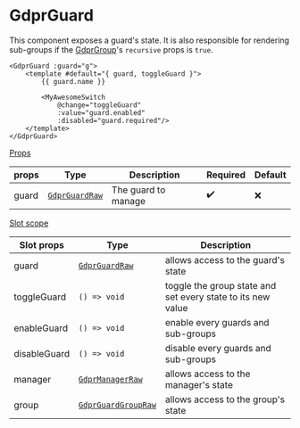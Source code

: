# GdprGuard

This component exposes a guard's state. It is also responsible for rendering sub-groups if the [GdprGroup](/components/GdprGroup)'s `recursive` props is `true`.

```vue
<GdprGuard :guard="g">
	<template #default="{ guard, toggleGuard }">
		{{ guard.name }}

		<MyAwesomeSwitch
			@change="toggleGuard"
			:value="guard.enabled"
			:disabled="guard.required"/>
	</template>
</GdprGuard>
```



<u>Props</u>

| props | Type                                                                                         | Description         | Required           | Default |
|-------|----------------------------------------------------------------------------------------------|---------------------|--------------------|---------|
| guard | [`GdprGuardRaw`](https://voltra.github.io/gdpr-guard/interfaces/GdprGuard.GdprGuardRaw.html) | The guard to manage | :heavy_check_mark: | :x:     |

<u>Slot scope</u>

| Slot props   | Type                                                                                                        | Description                                                 |
|--------------|-------------------------------------------------------------------------------------------------------------|-------------------------------------------------------------|
| guard        | [`GdprGuardRaw`](https://voltra.github.io/gdpr-guard/interfaces/GdprGuard.GdprGuardRaw.html)                | allows access to the guard's state                          |
| toggleGuard  | `() => void`                                                                                                | toggle the group state and set every state to its new value |
| enableGuard  | `() => void`                                                                                                | enable every guards and sub-groups                          |
| disableGuard | `() => void`                                                                                                | disable every guards and sub-groups                         |
| manager      | [`GdprManagerRaw`](https://voltra.github.io/gdpr-guard/interfaces/GdprManager.GdprManagerRaw.html)          | allows access to the manager's state                        |
| group        | [`GdprGuardGroupRaw`](https://voltra.github.io/gdpr-guard/interfaces/GdprGuardGroup.GdprGuardGroupRaw.html) | allows access to the group's state                          |

